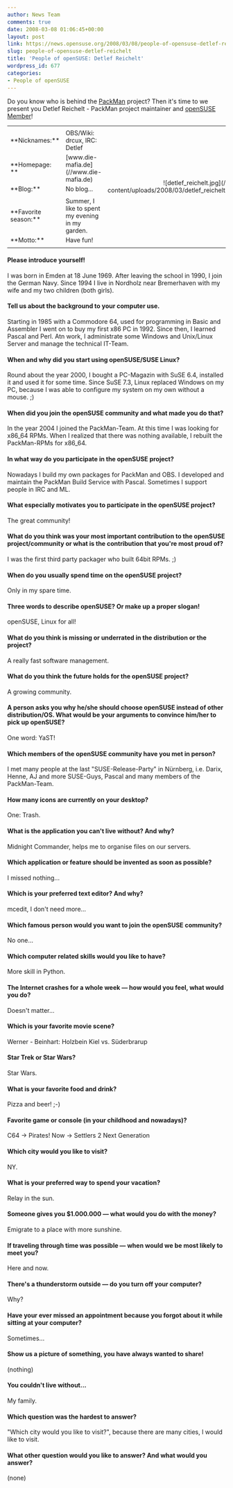 ```yaml
---
author: News Team
comments: true
date: 2008-03-08 01:06:45+00:00
layout: post
link: https://news.opensuse.org/2008/03/08/people-of-opensuse-detlef-reichelt/
slug: people-of-opensuse-detlef-reichelt
title: 'People of openSUSE: Detlef Reichelt'
wordpress_id: 677
categories:
- People of openSUSE
---
```


Do you know who is behind the [PackMan](//packman.links2linux.org/) project? Then it's time to we present you Detlef Reichelt - PackMan project maintainer and [openSUSE Member](//en.opensuse.org/Members)!

<!-- more -->
<table border="0" >
<tr >

<td >




</td>

<td >




</td>

<td align="right" rowspan="9" >![detlef_reichelt.jpg](/wp-content/uploads/2008/03/detlef_reichelt.jpg)
</td>
</tr>
<tr >

<td >**Nicknames:**
</td>

<td >OBS/Wiki: drcux, IRC: Detlef
</td>

<td >
</td>
</tr>
<tr >

<td >**Homepage: **
</td>

<td >[www.die-mafia.de](//www.die-mafia.de)
</td>

<td >
</td>
</tr>
<tr >

<td >**Blog:**
</td>

<td >No blog...
</td>

<td >
</td>
</tr>
<tr >

<td >
</td>

<td >
</td>

<td >
</td>
</tr>
<tr >

<td >**Favorite season:**
</td>

<td >Summer, I like to spent my evening in my garden.
</td>

<td >
</td>
</tr>
<tr >

<td >**Motto:**
</td>

<td >Have fun!
</td>

<td >
</td>
</tr>
<tr >

<td >
</td>

<td >
</td>

<td >
</td>
</tr>
</table>






#### Please introduce yourself!


I was born in Emden at 18 June 1969. After leaving the school in 1990, I join the German Navy. Since 1994 I live in Nordholz near Bremerhaven with my wife and my two children (both girls).






#### Tell us about the background to your computer use.


Starting in 1985 with a Commodore 64, used for programming in Basic and Assembler I went on to buy my first x86 PC in 1992. Since then, I learned Pascal and Perl. Atn work, I administrate some Windows and Unix/Linux Server and manage the technical IT-Team.






#### When and why did you start using openSUSE/SUSE Linux?


Round about the year 2000, I bought a PC-Magazin with SuSE 6.4, installed it and used it for some time. Since SuSE 7.3, Linux replaced Windows on my PC, because I was able to configure my system on my own without a mouse. ;)






#### When did you join the openSUSE community and what made you do that?


In the year 2004 I joined the PackMan-Team. At this time I was looking for x86_64 RPMs. When I realized that there was nothing available, I rebuilt the PackMan-RPMs for x86_64.






#### In what way do you participate in the openSUSE project?


Nowadays I build my own packages for PackMan and OBS. I developed and maintain the PackMan Build Service with Pascal. Sometimes I support people in IRC and ML.






#### What especially motivates you to participate in the openSUSE project?


The great community!






#### What do you think was your most important contribution to the openSUSE project/community or what is the contribution that you're most proud of?


I was the first third party packager who built 64bit RPMs. ;)






#### When do you usually spend time on the openSUSE project?


Only in my spare time.






#### Three words to describe openSUSE? Or make up a proper slogan!


openSUSE, Linux for all!






#### What do you think is missing or underrated in the distribution or the project?


A really fast software management.






#### What do you think the future holds for the openSUSE project?


A growing community.






#### A person asks you why he/she should choose openSUSE instead of other distribution/OS. What would be your arguments to convince him/her to pick up openSUSE?


One word: YaST!






#### Which members of the openSUSE community have you met in person?


I met many people at the last "SUSE-Release-Party" in Nürnberg, i.e. Darix, Henne, AJ and more SUSE-Guys, Pascal and many members of the PackMan-Team.






#### How many icons are currently on your desktop?


One: Trash.






#### What is the application you can't live without? And why?


Midnight Commander, helps me to organise files on our servers.






#### Which application or feature should be invented as soon as possible?


I missed nothing...






#### Which is your preferred text editor? And why?


mcedit, I don't need more...






#### Which famous person would you want to join the openSUSE community?


No one...






#### Which computer related skills would you like to have?


More skill in Python.






#### The Internet crashes for a whole week — how would you feel, what would you do?


Doesn't matter...






#### Which is your favorite movie scene?


Werner - Beinhart: Holzbein Kiel vs. Süderbrarup






#### Star Trek or Star Wars?


Star Wars.






#### What is your favorite food and drink?


Pizza and beer! ;-)






#### Favorite game or console (in your childhood and nowadays)?


C64 -> Pirates!
Now -> Settlers 2 Next Generation






#### Which city would you like to visit?


NY.






#### What is your preferred way to spend your vacation?


Relay in the sun.






#### Someone gives you $1.000.000 — what would you do with the money?


Emigrate to a place with more sunshine.






#### If traveling through time was possible — when would we be most likely to meet you?


Here and now.






#### There's a thunderstorm outside — do you turn off your computer?


Why?






#### Have your ever missed an appointment because you forgot about it while sitting at your computer?


Sometimes...






#### Show us a picture of something, you have always wanted to share!


(nothing)






#### You couldn't live without...


My family.






#### Which question was the hardest to answer?


"Which city would you like to visit?", because there are many cities, I would like to visit.






#### What other question would you like to answer? And what would you answer?


(none)

